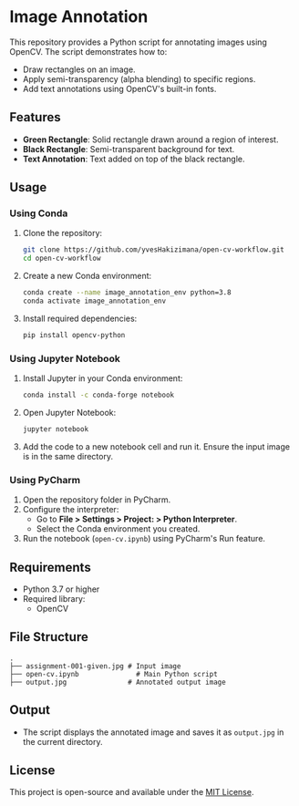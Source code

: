# **Image Annotation**

This repository provides a Python script for annotating images using OpenCV. The script demonstrates how to:

- Draw rectangles on an image.
- Apply semi-transparency (alpha blending) to specific regions.
- Add text annotations using OpenCV's built-in fonts.

## **Features**
- **Green Rectangle**: Solid rectangle drawn around a region of interest.
- **Black Rectangle**: Semi-transparent background for text.
- **Text Annotation**: Text added on top of the black rectangle.

## **Usage**

### **Using Conda**
1. Clone the repository:
   ```bash
   git clone https://github.com/yvesHakizimana/open-cv-workflow.git
   cd open-cv-workflow
   ```

2. Create a new Conda environment:
   ```bash
   conda create --name image_annotation_env python=3.8
   conda activate image_annotation_env
   ```

3. Install required dependencies:
   ```bash
   pip install opencv-python
   ```

### **Using Jupyter Notebook**
1. Install Jupyter in your Conda environment:
   ```bash
   conda install -c conda-forge notebook
   ```

2. Open Jupyter Notebook:
   ```bash
   jupyter notebook
   ```

3. Add the code to a new notebook cell and run it. Ensure the input image is in the same directory.

### **Using PyCharm**
1. Open the repository folder in PyCharm.
2. Configure the interpreter:
   - Go to **File > Settings > Project: <ProjectName> > Python Interpreter**.
   - Select the Conda environment you created.
3. Run the notebook (`open-cv.ipynb`) using PyCharm's Run feature.

## **Requirements**
- Python 3.7 or higher
- Required library:
  - OpenCV

## **File Structure**
```
.
├── assignment-001-given.jpg # Input image
├── open-cv.ipynb              # Main Python script
├── output.jpg               # Annotated output image
```

## **Output**
- The script displays the annotated image and saves it as `output.jpg` in the current directory.

## **License**
This project is open-source and available under the [MIT License](LICENSE).
